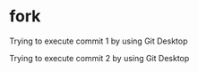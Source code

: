 # fork
Trying to execute commit 1 by using Git Desktop

Trying to execute commit 2 by using Git Desktop